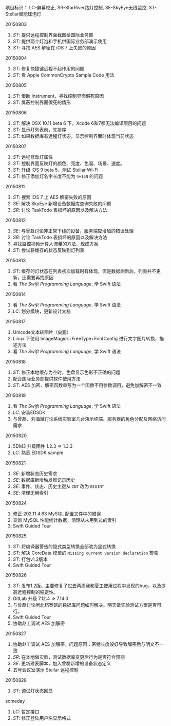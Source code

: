项目标识： LC-屏幕校正, SR-StarRiver路灯控制, SE-SkyEye无线监控, ST-Stellar智能球泡灯

20150803

1. *ST*: 提供远程控制界面截图给国际业务部
2. *ST*: 提供两个灯泡和手机供国际业务部演示使用
3. *ST*: 寻找 AES 解密在 iOS 7 上失败的原因

20150804

1. *ST*: 修复快捷键远程不起作用的问题
2. *ST*: 看 Apple CommonCrypto Sample Code 用法

20150805

1. *ST*: 借助 Instrument，寻找控制界面假死原因
2. *ST*: 屏蔽控制界面假死的情形

20150806

1. *ST*: 解决 OSX 10.11 beta 6 下，Xcode 6和7都无法编译项目的问题
2. *ST*: 显示灯列表前，先排序
3. *ST*: 如果数据库有远程灯状态，显示控制界面时体现当前状态

20150807

1. *ST*: 远程修改灯属性
2. *ST*: 控制界面反映灯的颜色、亮度、色温、场景、速度。
3. *ST*: 升级 iOS 9 beta 5，测试 Stellar Wi-Fi
4. *ST*: 修正添加灯名字长度不能为 `4+16N` 的问题

20150811

1. *ST*: 搜索 iOS 7 上 AES 解密失败的原因
2. *SE*: 解决 SkyEye 新增设备数据库查询失败的问题
3. *SR*: 讨论 TaskTodo 表损坏的原因以及解决方法

20150812

1. *SE*: 与曾磊讨论非正常下线的设备，服务端应增加的错误处理
2. *SR*: 讨论 TaskTodo 表损坏的原因以及解决方法
3. 寻找监控视频计算人流量的方法、现成方案
4. *ST*: 尝试将缓存的状态反映到灯列表

20150813

1. *ST*: 缓存的灯状态在列表初次加载时有体现，但是数据刷新后，列表并不更新，还需要再找原因
2. 看 *The Swift Programming Language*, 学 Swift 语法

20150814

1. 看 *The Swift Programming Language*, 学 Swift 语法
2. *LC*: 划分模块，更新设计文档

20150817

1. Unicode文本转图片（向鹏）
2. Linux 下使用 ImageMagick+FreeType+FontConfig 进行文字图片转换，描述方法
3. 看 *The Swift Programming Language*, 学 Swift 语法

20150818

1. *ST*: 修正本地缓存为空时，色盘显示色彩不正确的问题
2. 配合国际业务部提供软件使用方法
3. *ST*: AES 加密、解密函数重写为一个函数不用参数调用，避免加解密不一致

20150819

1. 看 *The Swift Programming Language*, 学 Swift 语法
2. *LC*: 安装EDSDK
3. 与曾磊、刘海斌讨论系统实验室几台演示终端、服务器的角色分配及网络访问需求

20150820

1. 5DM3 升级固件 1.2.3 => 1.3.3
2. *LC*: 熟悉 EDSDK sample

20150821

1. *SE*: 新增状态历史需求
2. *SE*: 数据库新增触发器记录历史
3. *SE*: 事件、状态、历史主键从 `INT` 改为 `BIGINT`
4. *SE*: 清理无用索引

20150824

1. 修正 202.11.4.63 MySQL 配置文件中的错误
2. 查询 MySQL 性能统计数据，清理从未用到过的索引
3. Swift Guided Tour

20150825

1. *ST*: 将编译器警告的隐式类型转换全部改为显式转换
2. *ST*: 解决 CoreData 模型的 `Missing current version declaration` 警告
3. *ST*: 打包v1.2版本
4. Swift Guided Tour

20150826

1. *ST*: 发布1.2版。主要修复了过去两周我和夏工使用过程中发现的bug，以及提高远程控制的稳定性。
2. GitLab 升级 7.12.4 => 7.14.0
3. 与曾磊讨论闸北档案馆的数据库问题如何解决。明天做实验测试方案是否可行。
4. Swift Guided Tour
5. 协助赵工调试 AES 加解密

20150827

1. 协助赵工调试 AES 加解密，问题原因：密钥长度设好导致解密后与明文不一致
2. *SR*: 在本地做实验，测试数据库变更后行为是否符合预期
3. *SE*: 更新建表脚本，加入曾磊新增的设备状态定义
4. 五号会议室演示 Stellar 远程控制

20150828

1. *ST*: 调试灯状态回显

someday

1. *LC*: 暂定接口
2. *ST*: 修正登陆用户名显示格式


[//]: # (comment)
